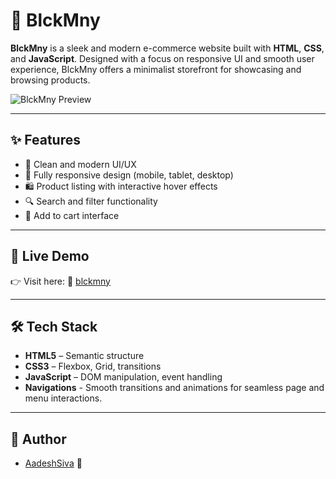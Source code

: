 # 🛒 BlckMny

**BlckMny** is a sleek and modern e-commerce website built with **HTML**, **CSS**, and **JavaScript**. Designed with a focus on responsive UI and smooth user experience, BlckMny offers a minimalist storefront for showcasing and browsing products.

![BlckMny Preview](./assets/blckmny-preview.png)

---

## ✨ Features

- 🖤 Clean and modern UI/UX
- 📱 Fully responsive design (mobile, tablet, desktop)
- 🛍️ Product listing with interactive hover effects
- 🔍 Search and filter functionality 
- 🛒 Add to cart interface 

---

## 🚀 Live Demo

👉 Visit here: 🔗 [blckmny](https://aadeshsiva.github.io/Blckmny/)

---

## 🛠️ Tech Stack

- **HTML5** – Semantic structure
- **CSS3** – Flexbox, Grid, transitions
- **JavaScript** – DOM manipulation, event handling
- **Navigations** - Smooth transitions and animations for seamless page and menu interactions.

---


## 👤 Author

- [AadeshSiva](https://github.com/AadeshSiva) 🚀
